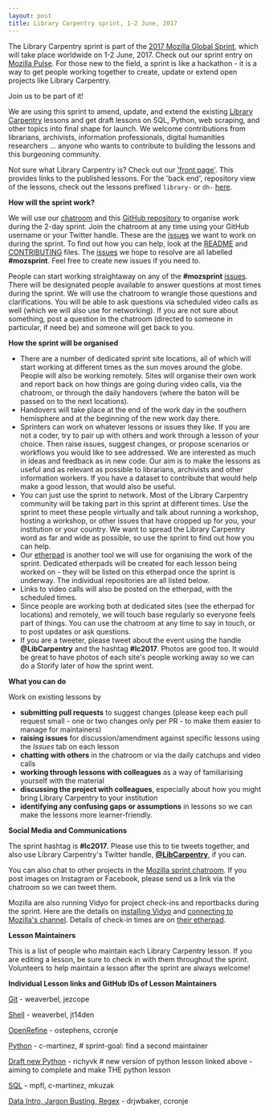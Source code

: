 ```yaml
---
layout: post
title: Library Carpentry sprint, 1-2 June, 2017
---
```


The Library Carpentry sprint is part of the [2017 Mozilla Global Sprint](https://mozilla.github.io/global-sprint/), which will take place worldwide on 1-2 June, 2017. Check out our sprint entry on [Mozilla Pulse](https://www.mozillapulse.org/entry/253). For those new to the field, a sprint is like a hackathon - it is a way to get people working together to create, update or extend open projects like Library Carpentry.

Join us to be part of it!

We are using this sprint to amend, update, and extend the existing [Library Carpentry](https://librarycarpentry.github.io/) lessons and get draft lessons on SQL, Python, web scraping, and other topics into final shape for launch. We welcome contributions from librarians, archivists, information professionals, digital humanities researchers ... anyone who wants to contribute to building the lessons and this burgeoning community.

Not sure what Library Carpentry is? Check out our ['front page'](https://librarycarpentry.github.io/). This provides links to the published lessons. For the 'back end', repository view of the lessons, check out the lessons prefixed `library-` or `dh-` [here](https://github.com/data-lessons).

**How will the sprint work?**

We will use our [chatroom](https://gitter.im/weaverbel/LibraryCarpentry) and this [GitHub repository](https://github.com/data-lessons/librarycarpentry) to organise work during the 2-day sprint. Join the chatroom at any time using your GitHub username or your Twitter handle. These are the [issues](https://github.com/data-lessons/librarycarpentry/issues) we want to work on during the sprint. To find out how you can help, look at the [README](https://github.com/data-lessons/librarycarpentry/blob/master/README.md) and [CONTRIBUTING](https://github.com/data-lessons/librarycarpentry/blob/master/CONTRIBUTING.md) files. The [issues](https://github.com/data-lessons/librarycarpentry/issues) we hope to resolve are all labelled **#mozsprint**. Feel free to create new issues if you need to.

People can start working straightaway on any of the **#mozsprint** [issues](https://github.com/data-lessons/librarycarpentry/issues). There will be designated people available to answer questions at most times during the sprint. We will use the chatroom to wrangle those questions and clarifications. You will be able to ask questions via scheduled video calls as well (which we will also use for networking). If you are not sure about something, post a question in the chatroom (directed to someone in particular, if need be) and someone will get back to you.

**How the sprint will be organised**

- There are a number of dedicated sprint site locations, all of which will start working at different times as the sun moves around the globe. People will also be working remotely. Sites will organise their own work and report back on how things are going during video calls, via the chatroom, or through the daily handovers (where the baton will be passed on to the next locations).
- Handovers will take place at the end of the work day in the southern hemisphere and at the beginning of the new work day there. 
- Sprinters can work on whatever lessons or issues they like. If you are not a coder, try to pair up with others and work through a lesson of your choice. Then raise issues, suggest changes, or propose scenarios or workflows you would like to see addressed. We are interested as much in ideas and feedback as in new code. Our aim is to make the lessons as useful and as relevant as possible to librarians, archivists and other information workers. If you have a dataset to contribute that would help make a good lesson, that would also be useful.
- You can just use the sprint to network. Most of the Library Carpentry community will be taking part in this sprint at different times. Use the sprint to meet these people virtually and talk about running a workshop, hosting a workshop, or other issues that have cropped up for you, your institution or your country. We want to spread the Library Carpentry word as far and wide as possible, so use the sprint to find out how you can help.
- Our [etherpad](http://pad.software-carpentry.org/lc2017) is another tool we will use for organising the work of the sprint. Dedicated etherpads will be created for each lesson being worked on - they will be listed on this etherpad once the sprint is underway. The individual repositories are all listed below.
- Links to video calls will also be posted on the etherpad, with the scheduled times.
- Since people are working both at dedicated sites (see the etherpad for locations) and remotely, we will touch base regularly so everyone feels part of things. You can use the chatroom at any time to say in touch, or to post updates or ask questions.
- If you are a tweeter, please tweet about the event using the handle **@LibCarpentry** and the hashtag **#lc2017**. Photos are good too. It would be great to have photos of each site's people working away so we can do a Storify later of how the sprint went.

**What you can do**

Work on existing lessons by
- **submitting pull requests** to suggest changes (please keep each pull request small - one or two changes only per PR - to make them easier to manage for maintainers)
- **raising issues** for discussion/amendment against specific lessons using the *Issues* tab on each lesson
- **chatting with others** in the chatroom or via the daily catchups and video calls
- **working through lessons with colleagues** as a way of familiarising yourself with the material
- **discussing the project with colleagues**, especially about how you might bring Library Carpentry to your institution
- **identifying any confusing gaps or assumptions** in lessons so we can make the lessons more learner-friendly.

**Social Media and Communications**

The sprint hashtag is **#lc2017**. Please use this to tie tweets together, and also use 
Library Carpentry's Twitter handle, [**@LibCarpentry**](https://twitter.com/LibCarpentry), if you can. 

You can also chat to other projects in the [Mozilla sprint chatroom](https://gitter.im/mozilla/global-sprint-2017). If you post images on Instagram or Facebook, please send us a link via the chatroom so we can tweet them.

Mozilla are also running Vidyo for project check-ins and reportbacks during the sprint. Here are the details on [installing Vidyo](https://public.etherpad-mozilla.org/p/globalsprint-webconferencing) and [connecting to Mozilla's channel](https://v.mozilla.com/flex.html?roomdirect.html&key=8iragD5qYsKNOv11JC6e4Q4UvW8). Details of check-in times are on [their etherpad](https://public.etherpad-mozilla.org/p/sciencelab-2017globalsprint).

**Lesson Maintainers**

This is a list of people who maintain each Library Carpentry lesson. If you are editing a lesson, be sure to check in with them throughout the sprint. Volunteers to help maintain a lesson after the sprint are always welcome!

**Individual Lesson links and GitHub IDs of Lesson Maintainers**

[Git](https://github.com/data-lessons/library-git) - weaverbel, jezcope

[Shell](https://github.com/data-lessons/library-shell) - weaverbel, jt14den

[OpenRefine](https://github.com/data-lessons/library-openrefine) - ostephens, ccronje

[Python](https://github.com/data-lessons/library-python) - c-martinez, # sprint-goal: find a second maintainer

[Draft new Python](https://github.com/richyvk/library-python-new) - richyvk # new version of python lesson linked above - aiming to complete and make THE python lesson

[SQL](https://github.com/data-lessons/library-sql) - mpfl, c-martinez, mkuzak

[Data Intro, Jargon Busting, Regex](https://github.com/data-lessons/library-data-intro) - drjwbaker, ccronje
